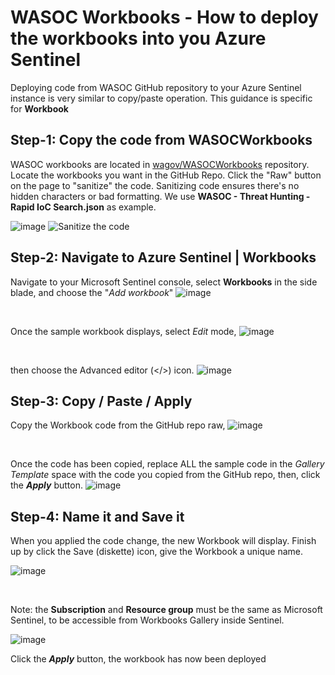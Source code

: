 # WASOC Workbooks - How to deploy the workbooks into you Azure Sentinel
Deploying code from WASOC GitHub repository to your Azure Sentinel instance is very similar to copy/paste operation. This guidance is specific for **Workbook**


## Step-1: Copy the code from WASOCWorkbooks
WASOC workbooks are located in [wagov/WASOCWorkbooks](https://github.com/wagov/WASOCWorkbooks) repository.
Locate the workbooks you want in the GitHub Repo. Click the "Raw" button on the page to "sanitize" the code. Sanitizing code ensures there's no hidden characters or bad formatting.
We use **WASOC - Threat Hunting - Rapid IoC Search.json** as example.

![image](https://github.com/wagov/WASOCWorkbooks/assets/43643214/cb6582ff-be27-4a17-bd1f-ca0cae650414)
![Sanitize the code](https://github.com/wagov/WASOCWorkbooks/assets/43643214/a8ea0825-5266-4290-b8b9-09ea8ccd2954)

## Step-2: Navigate to Azure Sentinel | Workbooks

Navigate to your Microsoft Sentinel console, select **Workbooks** in the side blade, and choose the "_Add workbook_" 
![image](https://github.com/wagov/WASOCWorkbooks/assets/43643214/6a67c229-4108-40dc-b712-926f98031e3e)

<br>

Once the sample workbook displays, select _Edit_ mode,
![image](https://github.com/wagov/WASOCWorkbooks/assets/43643214/904e1c5c-673f-4f71-b555-72388eb9d89d)

<br>

then choose the Advanced editor (</>) icon.
![image](https://github.com/wagov/WASOCWorkbooks/assets/43643214/779bb31f-d226-41e8-8933-18ceecd5b9de)

## Step-3: Copy / Paste / Apply
Copy the Workbook code from the GitHub repo raw,
![image](https://github.com/wagov/WASOCWorkbooks/assets/43643214/f5c58b76-df26-4b5f-acc7-7a3caa85a750)

<br>

Once the code has been copied, replace ALL the sample code in the _Gallery Template_ space with the code you copied from the GitHub repo, then, click the **_Apply_** button.
![image](https://github.com/wagov/WASOCWorkbooks/assets/43643214/74401503-8cc6-4f41-ab82-f751dea34f9d)


## Step-4: Name it and Save it
When you applied the code change, the new Workbook will display. Finish up by click the Save (diskette) icon, give the Workbook a unique name.

![image](https://github.com/wagov/WASOCWorkbooks/assets/43643214/33df471a-6caf-4123-85be-44a22018316b)

<br>

Note: the **Subscription** and **Resource group** must be the same as Microsoft Sentinel, to be accessible from Workbooks Gallery inside Sentinel.

![image](https://github.com/wagov/WASOCWorkbooks/assets/43643214/8d27858d-c819-4ce9-8495-f3cc660fd10e)

Click the **_Apply_** button, the workbook has now been deployed
